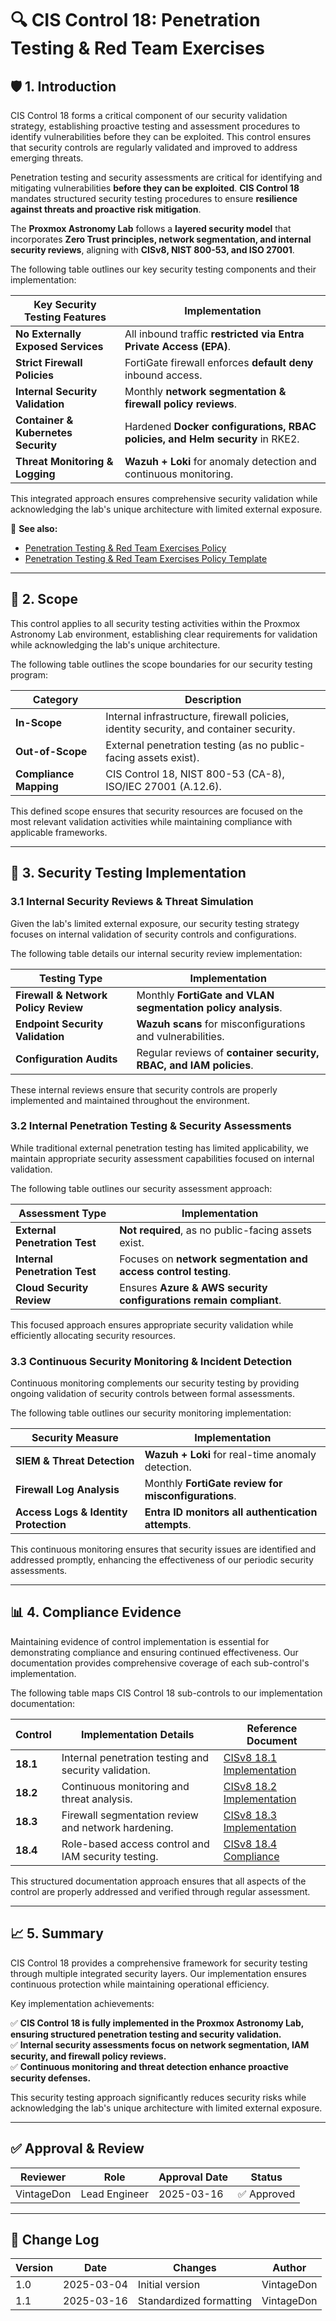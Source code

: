<!-- 
---
title: "CIS Control 18: Penetration Testing & Red Team Exercises"
description: "An overview of CIS Control 18 and its implementation within the Proxmox Astronomy Lab, ensuring proactive security validation and risk mitigation."
author: "VintageDon"
tags: ["CISv8.1", "Penetration Testing", "Security Assessment", "Compliance", "Network Hardening"]
category: "Compliance"
kb_type: "Reference"
version: "1.0"
status: "Published"
last_updated: "2025-03-16"
---
-->

# 🔍 **CIS Control 18: Penetration Testing & Red Team Exercises**

## 🛡️ **1. Introduction**

CIS Control 18 forms a critical component of our security validation strategy, establishing proactive testing and assessment procedures to identify vulnerabilities before they can be exploited. This control ensures that security controls are regularly validated and improved to address emerging threats.

Penetration testing and security assessments are critical for identifying and mitigating vulnerabilities **before they can be exploited**. **CIS Control 18** mandates structured security testing procedures to ensure **resilience against threats and proactive risk mitigation**.

The **Proxmox Astronomy Lab** follows a **layered security model** that incorporates **Zero Trust principles, network segmentation, and internal security reviews**, aligning with **CISv8, NIST 800-53, and ISO 27001**.

The following table outlines our key security testing components and their implementation:

| **Key Security Testing Features** | **Implementation** |
|----------------------------------|------------------|
| **No Externally Exposed Services** | All inbound traffic **restricted via Entra Private Access (EPA)**. |
| **Strict Firewall Policies** | FortiGate firewall enforces **default deny** inbound access. |
| **Internal Security Validation** | Monthly **network segmentation & firewall policy reviews**. |
| **Container & Kubernetes Security** | Hardened **Docker configurations, RBAC policies, and Helm security** in RKE2. |
| **Threat Monitoring & Logging** | **Wazuh + Loki** for anomaly detection and continuous monitoring. |

This integrated approach ensures comprehensive security validation while acknowledging the lab's unique architecture with limited external exposure.

📌 **See also:**

- [Penetration Testing & Red Team Exercises Policy](../cisv81-controls/cisv81-18-penetration-testing-policy.md)
- [Penetration Testing & Red Team Exercises Policy Template](../cisv81-policy-templates/cisv81-18-penetration-testing-template.md)

---

## 🎯 **2. Scope**

This control applies to all security testing activities within the Proxmox Astronomy Lab environment, establishing clear requirements for validation while acknowledging the lab's unique architecture.

The following table outlines the scope boundaries for our security testing program:

| **Category**  | **Description** |
|--------------|----------------|
| **In-Scope** | Internal infrastructure, firewall policies, identity security, and container security. |
| **Out-of-Scope** | External penetration testing (as no public-facing assets exist). |
| **Compliance Mapping** | CIS Control 18, NIST 800-53 (CA-8), ISO/IEC 27001 (A.12.6). |

This defined scope ensures that security resources are focused on the most relevant validation activities while maintaining compliance with applicable frameworks.

---

## 🔄 **3. Security Testing Implementation**

### **3.1 Internal Security Reviews & Threat Simulation**

Given the lab's limited external exposure, our security testing strategy focuses on internal validation of security controls and configurations.

The following table details our internal security review implementation:

| **Testing Type** | **Implementation** |
|--------------|------------------|
| **Firewall & Network Policy Review** | Monthly **FortiGate and VLAN segmentation policy analysis**. |
| **Endpoint Security Validation** | **Wazuh scans** for misconfigurations and vulnerabilities. |
| **Configuration Audits** | Regular reviews of **container security, RBAC, and IAM policies**. |

These internal reviews ensure that security controls are properly implemented and maintained throughout the environment.

### **3.2 Internal Penetration Testing & Security Assessments**

While traditional external penetration testing has limited applicability, we maintain appropriate security assessment capabilities focused on internal validation.

The following table outlines our security assessment approach:

| **Assessment Type** | **Implementation** |
|--------------|------------------|
| **External Penetration Test** | **Not required**, as no public-facing assets exist. |
| **Internal Penetration Test** | Focuses on **network segmentation and access control testing**. |
| **Cloud Security Review** | Ensures **Azure & AWS security configurations remain compliant**. |

This focused approach ensures appropriate security validation while efficiently allocating security resources.

### **3.3 Continuous Security Monitoring & Incident Detection**

Continuous monitoring complements our security testing by providing ongoing validation of security controls between formal assessments.

The following table outlines our security monitoring implementation:

| **Security Measure** | **Implementation** |
|--------------|------------------|
| **SIEM & Threat Detection** | **Wazuh + Loki** for real-time anomaly detection. |
| **Firewall Log Analysis** | Monthly **FortiGate review for misconfigurations**. |
| **Access Logs & Identity Protection** | **Entra ID monitors all authentication attempts**. |

This continuous monitoring ensures that security issues are identified and addressed promptly, enhancing the effectiveness of our periodic security assessments.

---

## 📊 **4. Compliance Evidence**

Maintaining evidence of control implementation is essential for demonstrating compliance and ensuring continued effectiveness. Our documentation provides comprehensive coverage of each sub-control's implementation.

The following table maps CIS Control 18 sub-controls to our implementation documentation:

| **Control** | **Implementation Details** | **Reference Document** |
|------------|----------------------|------------------|
| **18.1** | Internal penetration testing and security validation. | [CISv8 18.1 Implementation](./18.1.md) |
| **18.2** | Continuous monitoring and threat analysis. | [CISv8 18.2 Implementation](./18.2.md) |
| **18.3** | Firewall segmentation review and network hardening. | [CISv8 18.3 Implementation](./18.3.md) |
| **18.4** | Role-based access control and IAM security testing. | [CISv8 18.4 Compliance](./18.4.md) |

This structured documentation approach ensures that all aspects of the control are properly addressed and verified through regular assessment.

---

## 📈 **5. Summary**

CIS Control 18 provides a comprehensive framework for security testing through multiple integrated security layers. Our implementation ensures continuous protection while maintaining operational efficiency.

Key implementation achievements:

✅ **CIS Control 18 is fully implemented in the Proxmox Astronomy Lab, ensuring structured penetration testing and security validation.**  
✅ **Internal security assessments focus on network segmentation, IAM security, and firewall policy reviews.**  
✅ **Continuous monitoring and threat detection enhance proactive security defenses.**  

This security testing approach significantly reduces security risks while acknowledging the lab's unique architecture with limited external exposure.

---

## ✅ **Approval & Review**

| **Reviewer** | **Role** | **Approval Date** | **Status** |
|-------------|---------|------------------|------------|
| VintageDon | Lead Engineer | 2025-03-16 | ✅ Approved |

---

## 📜 **Change Log**

| **Version** | **Date** | **Changes** | **Author** |
|------------|---------|-------------|------------|
| 1.0 | 2025-03-04 | Initial version | VintageDon |
| 1.1 | 2025-03-16 | Standardized formatting | VintageDon |
